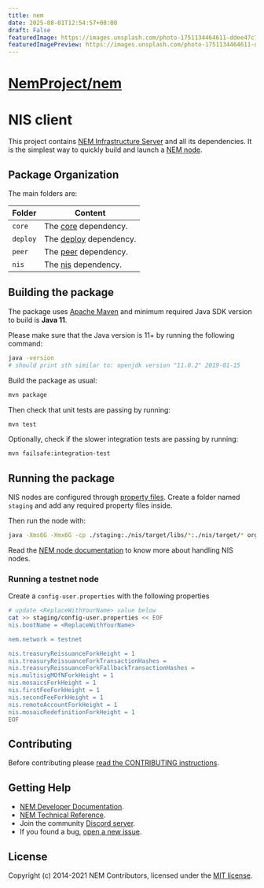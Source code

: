 ```yaml
---
title: nem
date: 2025-08-01T12:54:57+08:00
draft: False
featuredImage: https://images.unsplash.com/photo-1751134464611-ddee47c72c65?ixid=M3w0NjAwMjJ8MHwxfHJhbmRvbXx8fHx8fHx8fDE3NTQwMjQwMDd8&ixlib=rb-4.1.0
featuredImagePreview: https://images.unsplash.com/photo-1751134464611-ddee47c72c65?ixid=M3w0NjAwMjJ8MHwxfHJhbmRvbXx8fHx8fHx8fDE3NTQwMjQwMDd8&ixlib=rb-4.1.0
---
```


# [NemProject/nem](https://github.com/NemProject/nem)

# NIS client

This project contains [NEM Infrastructure Server](nis) and all its dependencies. It is the simplest way to quickly build and launch a [NEM node](https://nemproject.github.io/nem-docs).

## Package Organization

The main folders are:

| Folder   | Content                          |
|----------|----------------------------------|
| `core`   | The [core](core) dependency.     |
| `deploy` | The [deploy](deploy) dependency. |
| `peer`   | The [peer](peer) dependency.     |
| `nis`    | The [nis](nis) dependency.       |

## Building the package

The package uses [Apache Maven](https://maven.apache.org/) and  minimum required Java SDK version to build is **Java 11**.

Please make sure that the Java version is 11+ by running the following command:

```bash
java -version
# should print sth similar to: openjdk version "11.0.2" 2019-01-15
```

Build the package as usual:

```bash
mvn package
```

Then check that unit tests are passing by running:

```bash
mvn test
```

Optionally, check if the slower integration tests are passing by running:

```bash
mvn failsafe:integration-test
````

## Running the package

NIS nodes are configured through [property files](https://nemproject.github.io/nem-docs/pages/Guides/node-operation/docs.en.html#configuration). Create a folder named `staging` and add any required property files inside.

Then run the node with:

```bash
java -Xms6G -Xmx6G -cp ./staging:./nis/target/libs/*:./nis/target/* org.nem.deploy.CommonStarter
```

Read the [NEM node documentation](https://nemproject.github.io/nem-docs/pages/Guides/node-operation/docs.en.html) to know more about handling NIS nodes.

### Running a testnet node
Create a `config-user.properties` with the following properties

```bash
# update <ReplaceWithYourName> value below
cat >> staging/config-user.properties << EOF
nis.bootName = <ReplaceWithYourName>

nem.network = testnet

nis.treasuryReissuanceForkHeight = 1
nis.treasuryReissuanceForkTransactionHashes =
nis.treasuryReissuanceForkFallbackTransactionHashes =
nis.multisigMOfNForkHeight = 1
nis.mosaicsForkHeight = 1
nis.firstFeeForkHeight = 1
nis.secondFeeForkHeight = 1
nis.remoteAccountForkHeight = 1
nis.mosaicRedefinitionForkHeight = 1
EOF
```

## Contributing

Before contributing please [read the CONTRIBUTING instructions](CONTRIBUTING.md).

## Getting Help

- [NEM Developer Documentation](https://nemproject.github.io/nem-docs).
- [NEM Technical Reference](https://nemproject.github.io/nem-docs/pages/Whitepapers/NEM_techRef.pdf).
- Join the community [Discord server](https://discord.gg/xymcity).
- If you found a bug, [open a new issue](https://github.com/NemProject/nem.core/issues).

## License

Copyright (c) 2014-2021 NEM Contributors, licensed under the [MIT license](LICENSE).
